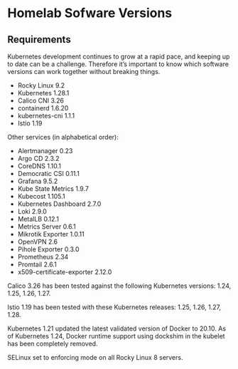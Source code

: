 # Homelab Sofware Versions

## Requirements

Kubernetes development continues to grow at a rapid pace, and keeping up to date can be a challenge. Therefore it’s important to know which software versions can work together without breaking things.

* Rocky Linux 9.2
* Kubernetes 1.28.1
* Calico CNI 3.26
* containerd 1.6.20
* kubernetes-cni 1.1.1
* Istio 1.19

Other services (in alphabetical order):

* Alertmanager 0.23
* Argo CD 2.3.2
* CoreDNS 1.10.1
* Democratic CSI 0.11.1
* Grafana 9.5.2
* Kube State Metrics 1.9.7
* Kubecost 1.105.1
* Kubernetes Dashboard 2.7.0
* Loki 2.9.0
* MetalLB 0.12.1
* Metrics Server 0.6.1
* Mikrotik Exporter 1.0.11
* OpenVPN 2.6
* Pihole Exporter 0.3.0
* Prometheus 2.34
* Promtail 2.6.1
* x509-certificate-exporter 2.12.0

Calico 3.26 has been tested against the following Kubernetes versions: 1.24, 1.25, 1.26, 1.27.

Istio 1.19 has been tested with these Kubernetes releases: 1.25, 1.26, 1.27, 1.28.

Kubernetes 1.21 updated the latest validated version of Docker to 20.10. As of Kubernetes 1.24, Docker runtime support using dockshim in the kubelet has been completely removed.

SELinux set to enforcing mode on all Rocky Linux 8 servers.
